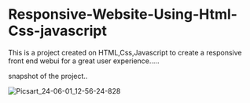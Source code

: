 # Responsive-Website-Using-Html-Css-javascript

This is a project created on HTML,Css,Javascript to create a responsive front end webui for a great user experience.....

snapshot of the project..

![Picsart_24-06-01_12-56-24-828](https://github.com/Romaan114/Responsive-Website-Using-Html-Css-javascript/assets/96643008/5b3a1838-7e73-414e-9194-f75e987b0d21)
